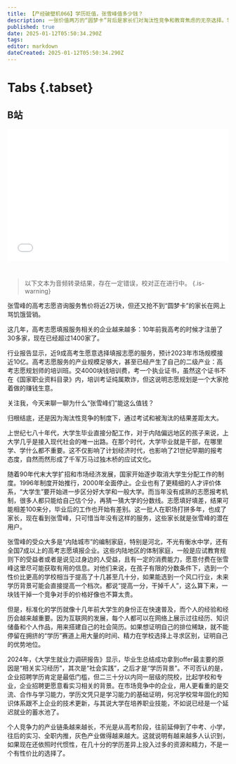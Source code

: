 ```yaml
---
title: 【产经破壁机066】学历贬值，张雪峰值多少钱？
description: 一张价值两万的“圆梦卡”背后是家长们对淘汰性竞争和教育焦虑的无奈选择。学历快速贬值的时代，学生和家长可能要重新考一下，圆梦卡还能圆梦吗？
published: true
date: 2025-01-12T05:50:34.290Z
tags: 
editor: markdown
dateCreated: 2025-01-12T05:50:34.290Z
---
```


# Tabs {.tabset}

## B站

<div style="position: relative; padding: 30% 45%;">
<iframe style="position: absolute; width: 100%; height: 100%; left: 0; top: 0;" src="//player.bilibili.com/player.html?&bvid=BV1nUr6YoEd9&page=1&as_wide=1&high_quality=1&danmaku=1&autoplay=0" scrolling="no" border="0" frameborder="no" framespacing="0" allowfullscreen="true"></iframe>
</div>


#

> 以下文本为音频转录结果，存在一定错误，校对正在进行中。
{.is-warning}

张雪峰的高考志愿咨询服务售价将近2万块，但还又抢不到“圆梦卡”的家长在网上骂饥饿营销。

这几年，高考志愿填报服务相关的企业越来越多：10年前我高考的时候才注册了30多家，现在已经超过1400家了。

行业报告显示，近9成高考生愿意选择填报志愿的服务，预计2023年市场规模接近10亿。高考志愿服务的产业规模足够大，甚至已经产生了自己的二级产业：高考志愿规划师的培训班。交4000块钱培训费，考一个执业证书，虽然这个证书不在《国家职业资料目录》内，培训考证纯属欺诈，但这说明志愿规划是一个大家抢着做的赚钱生意。

关注我，今天来聊一聊为什么“张雪峰们”能这么值钱？

归根结底，还是因为淘汰性竞争的制度下，通过考试和被淘汰的结果差距太大。

上世纪七八十年代，大学生毕业直接分配工作，对于内陆偏远地区的孩子来说，上大学几乎是接入现代社会的唯一出路。在那个时代，大学毕业就是干部，在哪里学、学什么都不重要。这不仅影响了计划经济时代，也影响了21世纪早期的报考态度，自然而然形成了千军万马过独木桥的应试文化。

随着90年代末大学扩招和市场经济发展，国家开始逐步取消大学生分配工作的制度。1996年制度开始推行，2000年全面停止。企业也有了更精细的人才评价体系，“大学生”要开始进一步区分好大学和一般大学。而当年没有成熟的志愿报考机制，很多人都只能给自己估个分，再猜一猜大学的分数线。志愿填好填差，结果可能相差100来分，毕业后的工作也开始有差别。这一批人在职场打拼多年，也成了家长，现在看到张雪峰，只可惜当年没有这样的服务，这些家长就是张雪峰的潜在用户。

张雪峰的受众大多是“内陆城市”的编制家庭，特别是河北，不光有衡水中学，还有全国7成以上的高考志愿填报企业。这些内陆地区的体制家庭，一般是应试教育规则下的受益者或者是说见过身边的人受益，且有一定的消费能力，愿意付费在张雪峰这里尽可能获取有用的信息。对他们来说，在孩子有限的分数条件下，选到一个性价比更高的学校相当于提高了十几甚至几十分，如果能选到一个风口行业，未来学历背景可能会直接提高一个档次。都说“提高一分，干掉千人”，这么算下来，一块钱干掉一个竞争对手的价格好像也不算太贵。

但是，标准化的学历就像十几年前大学生的身份正在快速普及，而个人的经验和经历会越来越重要。因为互联网的发展，每个人都可以在网络上展示过往经历、知识储备和个人作品，用来搭建自己的社会简历。如果想证明自己的排位稀缺，就不能停留在拥挤的“学历”赛道上用大量的时间、精力在学校选择上寻求区别，证明自己的优势地位。

2024年，《大学生就业力调研报告》显示，毕业生总结成功拿到offer最主要的原因是“相关实习经历”，其次是“社会实践”，之后才是“学历背景”。不可否认的是，企业招聘学历肯定是最低门槛，但二三十分以内同一层级的院校，比起学校和专业，企业招聘更愿意看实习相关的背景。在市场竞争中的企业，用人更看重的是交流、合作与学习能力，学历文凭只是学习能力的基础证明，何况学校常年固化的知识体系跟不上企业的技术更新，与其说大学在培养职业技能，不如说已经是一个延迟就业的蓄水池了。

个人竞争力的产业链条越来越长，不光是从高考阶段，往前延伸到了中考、小学，往后的实习、全职内推，灰色产业做得越来越大。这就说明有越来越多人认识到，如果现在还依照时代惯性，在几十分的学历差异上投入过多的资源和精力，不是一个有性价比的选择了。